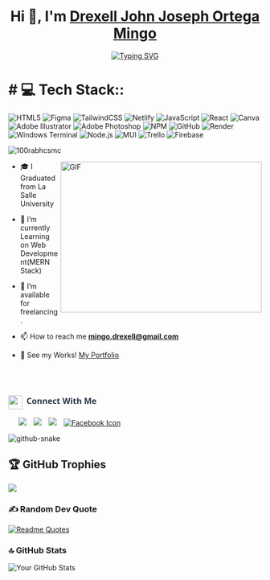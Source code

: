   <h1 align="center">Hi 👋, I'm <a href="https://100rabhcsmc.github.io/Me.io/" target="blank">
Drexell John Joseph Ortega Mingo</a></h1>

<p align="center">
<a href="https://git.io/typing-svg"><img src="https://readme-typing-svg.demolab.com?font=Bebas+Neue&weight=600&size=25&duration=4000&pause=1000&color=F72E29&background=8E47FF00&center=true&vCenter=true&width=435&lines=Aspiring+Full+Stack+Developer;New+to+Coding;Loves+to+solve+problems;Self-taught+programmer" alt="Typing SVG" /></a>
</p>

<h1 id="-tech-stack"># 💻 Tech Stack::</h1>
<p><img src="https://img.shields.io/badge/html5-%23E34F26.svg?style=for-the-badge&amp;logo=html5&amp;logoColor=white" alt="HTML5"> <img src="https://img.shields.io/badge/figma-FF6B6B.svg?style=for-the-badge&logo=figma&logoColor=white" alt="Figma">
<img src="https://img.shields.io/badge/tailwindcss-%2338B2AC.svg?style=for-the-badge&amp;logo=tailwind-css&amp;logoColor=white" alt="TailwindCSS"> <img src="https://img.shields.io/badge/netlify-87CEEB.svg?style=for-the-badge&logo=netlify&logoColor=%2300C7B7" alt="Netlify">
 <img src="https://img.shields.io/badge/javascript-%23323330.svg?style=for-the-badge&amp;logo=javascript&amp;logoColor=%23F7DF1E" alt="JavaScript"> <img src="https://img.shields.io/badge/react-%2320232a.svg?style=for-the-badge&amp;logo=react&amp;logoColor=%2361DAFB" alt="React"> <img src="https://img.shields.io/badge/Canva-%2300C4CC.svg?style=for-the-badge&amp;logo=Canva&amp;logoColor=white" alt="Canva">
<img src="https://img.shields.io/badge/adobe%20illustrator-%23FF9A00.svg?style=for-the-badge&logo=adobe%20illustrator&logoColor=white" alt="Adobe Illustrator"> <img src="https://img.shields.io/badge/adobe%20photoshop-%2331A8FF.svg?style=for-the-badge&logo=adobe%20photoshop&logoColor=white" alt="Adobe Photoshop"> <img src="https://img.shields.io/badge/NPM-%23CB3837.svg?style=for-the-badge&amp;logo=npm&amp;logoColor=white" alt="NPM"> <img src="https://img.shields.io/badge/github-%23121011.svg?style=for-the-badge&logo=github&logoColor=white" alt="GitHub"> <img src="https://img.shields.io/badge/Render-%2346E3B7.svg?style=for-the-badge&logo=render&logoColor=white" alt="Render"> <img src="https://img.shields.io/badge/Windows%20Terminal-%234D4D4D.svg?style=for-the-badge&logo=windows-terminal&logoColor=white" alt="Windows Terminal"> <img src="https://img.shields.io/badge/node.js-6DA55F?style=for-the-badge&logo=node.js&logoColor=white" alt="Node.js"> <img src="https://img.shields.io/badge/MUI-%230081CB.svg?style=for-the-badge&logo=mui&logoColor=white" alt="MUI"> <img src="https://img.shields.io/badge/Trello-%23026AA7.svg?style=for-the-badge&logo=Trello&logoColor=white" alt="Trello"> <img src="https://img.shields.io/badge/firebase-a08021?style=for-the-badge&logo=firebase&logoColor=ffcd34" alt="Firebase">
</p>

<p align="left"> <img src="https://komarev.com/ghpvc/?username=imoncrack27&amp;label=Profile%20views&amp;color=0e75b6&amp;style=flat" alt="100rabhcsmc"> </p>

  <img align="right" top="500" height="300" width="400" alt="GIF" src="https://media.giphy.com/media/SWoSkN6DxTszqIKEqv/giphy.gif">
</a>
<ul>
<li>
<p>🎓 I Graduated from La Salle University</a></p>
</li>
<li>
<p>🌱 I’m currently Learning on Web Development(MERN Stack)</p>
</li>
<li>
<p>🤝 I’m available for freelancing.</p>
</li>
<li>
<p>📫 How to reach me <strong><a href="mailto:manisanjonric02@gmail.com">mingo.drexell@gmail.com</a></strong></p>
</li>
<li>
  <p>📄 See my Works! <a href="https://portfolio-mingyo.vercel.app/" target="_blank" rel="noopener noreferrer">My Portfolio</a></p>
  <br>
</li>
<br>
</li>
</ul>
<h3 align="left" style="font-family: 'Segoe UI', sans-serif; font-weight: 600; color: #2d3748; margin: 24px 0 16px 0;">
  <span style="display: inline-flex; align-items: left;">
    <img src="https://media.giphy.com/media/iY8CRBdQXODJSCERIr/giphy.gif" width="28" height="28" style="margin-right: 8px; vertical-align: left;">
    Connect With Me
  </span>
</h3>
<p align="left">
 </p><div align="left" class="icons-social" style="margin-left: 10px;">
        <a style="margin-left: 10px;" target="_blank" href="https://www.linkedin.com/in/drexell-mingo-4356442b5/">
			<img src="https://img.icons8.com/doodle/40/000000/linkedin--v2.png"></a>
        <a style="margin-left: 10px;" target="_blank" href="https://github.com/imoncrack27">
		<img src="https://img.icons8.com/doodle/40/000000/github--v1.png"></a>
        <a style="margin-left: 10px;" target="_blank" href="https://www.instagram.com/deejay.o_c/">
			<img src="https://img.icons8.com/doodle/40/000000/instagram-new--v2.png"></a>
<a style="margin-left: 10px;" target="_blank" href="https://www.facebook.com/Drexell.John27/" rel="noopener noreferrer">
  <img src="https://img.icons8.com/doodle/40/000000/facebook-new.png" alt="Facebook Icon" />
</a>
      </div>
<p></p>

<picture>
  <source media="(prefers-color-scheme: dark)" srcset="https://raw.githubusercontent.com/tobiasmeyhoefer/tobiasmeyhoefer/output/github-snake-dark.svg" />
  <source media="(prefers-color-scheme: light)" srcset="https://raw.githubusercontent.com/tobiasmeyhoefer/tobiasmeyhoefer/output/github-snake.svg" />
  <img alt="github-snake" src="https://raw.githubusercontent.com/tobiasmeyhoefer/tobiasmeyhoefer/output/github-snake.svg" />
</picture>

## 🏆 GitHub Trophies
![](https://github-profile-trophy.vercel.app/?username=imoncrack27&theme=radical&no-frame=false&no-bg=true&margin-w=4)

### ✍️ Random Dev Quote
[![Readme Quotes](https://quotes-github-readme.vercel.app/api?border=truetype=horizontal&theme=dark)](https://github.com/piyushsuthar/github-readme-quotes)

### 🔝 GitHub Stats
![Your GitHub Stats](https://github-readme-stats.vercel.app/api?username=imoncrack27&show_icons=true&theme=dark)

